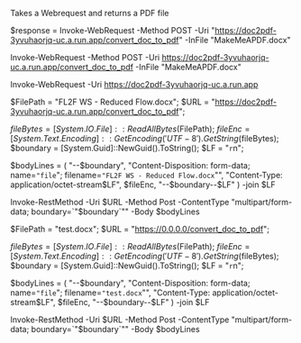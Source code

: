 Takes a Webrequest and returns a PDF file

$response = Invoke-WebRequest -Method POST -Uri "https://doc2pdf-3yvuhaorjq-uc.a.run.app/convert_doc_to_pdf" -InFile "MakeMeAPDF.docx"

Invoke-WebRequest -Method POST -Uri https://doc2pdf-3yvuhaorjq-uc.a.run.app/convert_doc_to_pdf -InFile "MakeMeAPDF.docx"

Invoke-WebRequest -Uri https://doc2pdf-3yvuhaorjq-uc.a.run.app

$FilePath = "FL2F WS - Reduced Flow.docx";
$URL = "https://doc2pdf-3yvuhaorjq-uc.a.run.app/convert_doc_to_pdf";

$fileBytes = [System.IO.File]::ReadAllBytes($FilePath);
$fileEnc = [System.Text.Encoding]::GetEncoding('UTF-8').GetString($fileBytes);
$boundary = [System.Guid]::NewGuid().ToString(); 
$LF = "`r`n";

$bodyLines = ( 
    "--$boundary",
    "Content-Disposition: form-data; name=`"file`"; filename=`"FL2F WS - Reduced Flow.docx`"",
    "Content-Type: application/octet-stream$LF",
    $fileEnc,
    "--$boundary--$LF" 
) -join $LF

Invoke-RestMethod -Uri $URL -Method Post -ContentType "multipart/form-data; boundary=`"$boundary`"" -Body $bodyLines

$FilePath = "test.docx";
$URL = "https://0.0.0.0/convert_doc_to_pdf";

$fileBytes = [System.IO.File]::ReadAllBytes($FilePath);
$fileEnc = [System.Text.Encoding]::GetEncoding('UTF-8').GetString($fileBytes);
$boundary = [System.Guid]::NewGuid().ToString(); 
$LF = "`r`n";

$bodyLines = ( 
    "--$boundary",
    "Content-Disposition: form-data; name=`"file`"; filename=`"test.docx`"",
    "Content-Type: application/octet-stream$LF",
    $fileEnc,
    "--$boundary--$LF" 
) -join $LF

Invoke-RestMethod -Uri $URL -Method Post -ContentType "multipart/form-data; boundary=`"$boundary`"" -Body $bodyLines